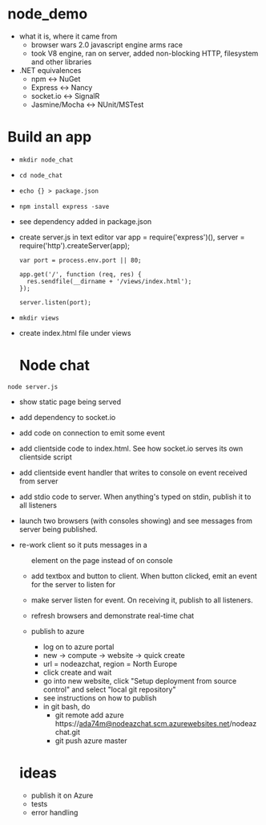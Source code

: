 node_demo
=========

* what it is, where it came from
	* browser wars 2.0 javascript engine arms race
	* took V8 engine, ran on server, added non-blocking HTTP, filesystem and other libraries
* .NET equivalences
	* npm <-> NuGet
	* Express <-> Nancy
	* socket.io <-> SignalR
	* Jasmine/Mocha <-> NUnit/MSTest

Build an app
============
* `mkdir node_chat` 
* `cd node_chat` 
* `echo {} > package.json`
* `npm install express -save`
* see dependency added in package.json
* create server.js in text editor
      var app = require('express')(), 
          server = require('http').createServer(app);

      var port = process.env.port || 80;

      app.get('/', function (req, res) {
        res.sendfile(__dirname + '/views/index.html');
      });

      server.listen(port);
* `mkdir views`
* create index.html file under views
  
    <html>
      <head>
        <title>Node chat</title>
      </head>
      <body>
        <h1>Node chat</h1>
      </body>
    <html>
     
`node server.js`
* show static page being served
* add dependency to socket.io
* add code on connection to emit some event
* add clientside code to index.html. See how socket.io serves its own clientside script
* add clientside event handler that writes to console on event received from server
* add stdio code to server. When anything's typed on stdin, publish it to all listeners
* launch two browsers (with consoles showing) and see messages from server being published.
* re-work client so it puts messages in a <UL> element on the page instead of on console
* add textbox and button to client. When button clicked, emit an event for the server to listen for
* make server listen for event. On receiving it, publish to all listeners.
* refresh browsers and demonstrate real-time chat

* publish to azure
  * log on to azure portal
  * new ->  compute -> website -> quick create 
  * url = nodeazchat, region = North Europe 
  * click create and wait
  * go into new website, click "Setup deployment from source control" and select "local git repository"
  * see instructions on how to publish
  * in git bash, do 
    * git remote add azure https://ada74m@nodeazchat.scm.azurewebsites.net/nodeazchat.git
    * git push azure master 

ideas
=====

* publish it on Azure
* tests
* error handling
